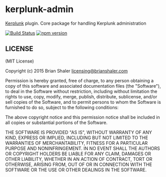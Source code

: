 # kerplunk-admin

[Kerplunk](https://github.com/brianshaler/kerplunk) plugin. Core package for handling Kerplunk administration

[![Build Status](https://travis-ci.org/brianshaler/kerplunk-admin.svg)](https://travis-ci.org/brianshaler/kerplunk-admin)
[![npm version](https://img.shields.io/npm/v/kerplunk-admin.svg)](https://www.npmjs.com/package/kerplunk-admin)

## LICENSE

(MIT License)

Copyright (c) 2015 Brian Shaler <licensing@brianshaler.com>

Permission is hereby granted, free of charge, to any person obtaining
a copy of this software and associated documentation files (the
"Software"), to deal in the Software without restriction, including
without limitation the rights to use, copy, modify, merge, publish,
distribute, sublicense, and/or sell copies of the Software, and to
permit persons to whom the Software is furnished to do so, subject to
the following conditions:

The above copyright notice and this permission notice shall be
included in all copies or substantial portions of the Software.

THE SOFTWARE IS PROVIDED "AS IS", WITHOUT WARRANTY OF ANY KIND,
EXPRESS OR IMPLIED, INCLUDING BUT NOT LIMITED TO THE WARRANTIES OF
MERCHANTABILITY, FITNESS FOR A PARTICULAR PURPOSE AND
NONINFRINGEMENT. IN NO EVENT SHALL THE AUTHORS OR COPYRIGHT HOLDERS BE
LIABLE FOR ANY CLAIM, DAMAGES OR OTHER LIABILITY, WHETHER IN AN ACTION
OF CONTRACT, TORT OR OTHERWISE, ARISING FROM, OUT OF OR IN CONNECTION
WITH THE SOFTWARE OR THE USE OR OTHER DEALINGS IN THE SOFTWARE.